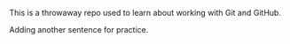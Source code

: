 This is a throwaway repo used to learn about working with Git and GitHub.

Adding another sentence for practice.
